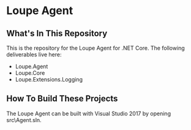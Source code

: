 # Loupe Agent #

## What's In This Repository ##

This is the repository for the Loupe Agent for .NET Core.
The following deliverables live here:

  * Loupe.Agent
  * Loupe.Core
  * Loupe.Extensions.Logging

## How To Build These Projects ##

The Loupe Agent can be built with Visual Studio 2017 by opening src\Agent.sln.  